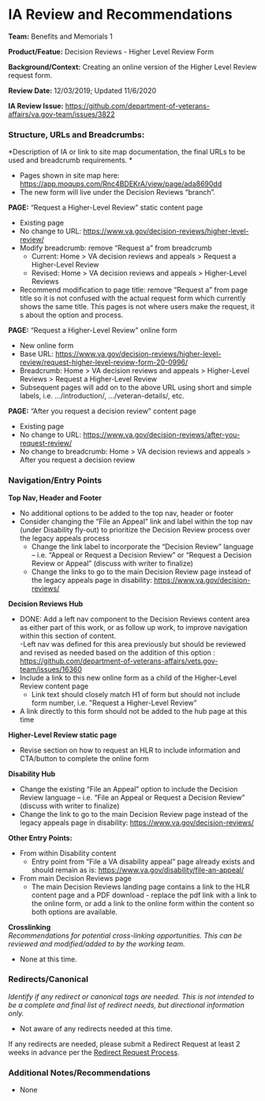 # IA Review and Recommendations

**Team:** Benefits and Memorials 1

**Product/Featue:** Decision Reviews - Higher Level Review Form

**Background/Context:** Creating an online version of the Higher Level Review request form. 

**Review Date:** 12/03/2019; Updated 11/6/2020

**IA Review Issue:** https://github.com/department-of-veterans-affairs/va.gov-team/issues/3822


### Structure, URLs and Breadcrumbs: <br> 
*Description of IA or link to site map documentation, the final URLs to be used and breadcrumb requirements. *

- Pages shown in site map here: https://app.moqups.com/Rnc4BDEKrA/view/page/ada8690dd
- The new form will live under the Decision Reviews “branch”.


**PAGE:** “Request a Higher-Level Review” static content page
- Existing page
- No change to URL:  https://www.va.gov/decision-reviews/higher-level-review/
- Modify breadcrumb: remove “Request a” from breadcrumb
	- Current: Home > VA decision reviews and appeals > Request a Higher-Level Review 
	- Revised: Home > VA decision reviews and appeals > Higher-Level Reviews 
- Recommend modification to page title:  remove “Request a” from page title so it is not confused with the actual request form which currently shows the same title.  This pages is not where users make the request, it s about the option and process.  

**PAGE:** “Request a Higher-Level Review” online form
- New online form
- Base URL: https://www.va.gov/decision-reviews/higher-level-review/request-higher-level-review-form-20-0996/
- Breadcrumb: Home > VA decision reviews and appeals > Higher-Level Reviews > Request a Higher-Level Review
- Subsequent pages will add on to the above URL using short and simple labels, i.e. .../introduction/, .../veteran-details/, etc.

**PAGE:** “After you request a decision review” content page
- Existing page
- No change to URL: https://www.va.gov/decision-reviews/after-you-request-review/
- No change to breadcrumb: Home > VA decision reviews and appeals > After you request a decision review



### Navigation/Entry Points

**Top Nav, Header and Footer**
- No additional options to be added to the top nav, header or footer
- Consider changing the “File an Appeal” link and label within the top nav (under Disability fly-out) to prioritize the Decision Review process over the legacy appeals process
  - Change the link label to incorporate the “Decision Review” language – i.e. “Appeal or Request a Decision Review” or “Request a Decision Review or Appeal” (discuss with writer to finalize)
  - Change the links to go to the main Decision Review page instead of the legacy appeals page in disability: https://www.va.gov/decision-reviews/

**Decision Reviews Hub**
- DONE: Add a left nav component to the Decision Reviews content area as either part of this work, or as follow up work, to improve navigation within this section of content.  
  -Left nav was defined for this area previously but should be reviewed and revised as needed based on the addition of this option : https://github.com/department-of-veterans-affairs/vets.gov-team/issues/16360
- Include a link to this new online form as a child of the Higher-Level Review content page
  - Link text should closely match H1 of form but should not include form number, i.e. "Request a Higher-Level Review"
- A link directly to this form should not be added to the hub page at this time

**Higher-Level Review static page**
- Revise section on how to request an HLR to include information and CTA/button to complete the online form

**Disability Hub**
- Change the existing “File an Appeal” option to include the Decision Review language – i.e. “File an Appeal or Request a Decision Review” (discuss with writer to finalize)
- Change the link to go to the main Decision Review page instead of the legacy appeals page in disability: https://www.va.gov/decision-reviews/

**Other Entry Points:**
- From within Disability content
  - Entry point from “File a VA disability appeal” page already exists and should remain as is: https://www.va.gov/disability/file-an-appeal/
- From main Decision Reviews page
  - The main Decision Reviews landing page contains a link to the HLR content page and a PDF download - replace the pdf link with a link to the online form, or add a link to the online form within the content so both options are available. 


**Crosslinking**<br>
*Recommendations for potential cross-linking opportunities.  This can be reviewed and modified/added to by the working team.*

- None at this time.


### Redirects/Canonical <br>
*Identify if any redirect or canonical tags are needed.  This is not intended to be a complete and final list of redirect needs, but directional information only.*  

- Not aware of any redirects needed at this time.  

If any redirects are needed, please submit a Redirect Request at least 2 weeks in advance per the [Redirect Request Process](https://github.com/department-of-veterans-affairs/va.gov-team/blob/master/platform/information-architecture/request-redirect.md).   

### Additional Notes/Recommendations

- None
